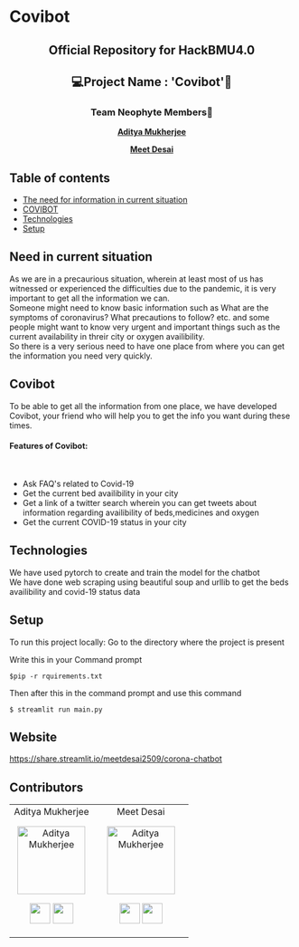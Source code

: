 # Covibot
<div align='center'>
  <h2>Official Repository for HackBMU4.0</h2>
  </div>
 
<div align="center">
  <h2>💻Project Name : 'Covibot'🤖</h2>
  
  <h3>Team Neophyte Members🤝</h3>
  
  <a href="https://github.com/asityamukherjee42"> **Aditya Mukherjee** </a>
  
  <a href="https://github.com/MEETDESAI2509"> **Meet Desai** </a>
</div>

## Table of contents
* [The need for information in current situation](#need-in-current-situation)
* [COVIBOT](#Covibot)
* [Technologies](#Technologies)
* [Setup](#Setup)

## Need in current situation
As we are in a precaurious situation, wherein at least most of us has witnessed or experienced the difficulties due to the pandemic, it is very important to get all the information we can.<br>
Someone might need to know basic information such as What are the symptoms of coronavirus? What precautions to follow? etc. and some people might want to know very urgent and important things such as the current availability in threir city or oxygen availibility.<br>
So there is a very serious need to have one place from where you can get the information you need very quickly.

	
## Covibot
To be able to get all the information from one place, we have developed Covibot, your friend who will help you to get the info you want during these times.<br>
<h4> Features of Covibot:</h4><br>
<ul>
<li>Ask FAQ's related to Covid-19</li>
<li>Get the current bed availibility in your city</li>
<li>Get a link of a twitter search wherein you can get tweets about information regarding availibility of beds,medicines and oxygen</li>
<li>Get the current COVID-19 status in your city</li>
</ul>

## Technologies
We have used pytorch to create and train the model for the chatbot<br>
We have done web scraping using beautiful soup and urllib to get the beds availibility and covid-19 status data	


## Setup
To run this project locally:
Go to the directory where the project is present

Write this in your Command prompt
```
$pip -r rquirements.txt

```

Then after this in the command prompt and use this command
```
$ streamlit run main.py
```
## Website
https://share.streamlit.io/meetdesai2509/corona-chatbot

 ## Contributors

<table>
<tr align="center">


<td>
Aditya Mukherjee

<p align="center">
<img src = "https://avatars.githubusercontent.com/adityamukherjee42"  height="120" alt="Aditya Mukherjee">
</p>
<p align="center">
<a href = "https://github.com/adityamukherjee42"><img src = "http://www.iconninja.com/files/241/825/211/round-collaboration-social-github-code-circle-network-icon.svg" width="36" height = "36"/></a>
<a href = "https://www.linkedin.com/in/aditya-mukherjee-817a17190/">
<img src = "http://www.iconninja.com/files/863/607/751/network-linkedin-social-connection-circular-circle-media-icon.svg" width="36" height="36"/>
</a>
</p>
</td>


<td>
<td>
Meet Desai

<p align="center">
<img src = "https://avatars.githubusercontent.com/MEETDESAI2509"  height="120" alt="Aditya Mukherjee">
</p>
<p align="center">
<a href = "https://github.com/MEETDESAI2509"><img src = "http://www.iconninja.com/files/241/825/211/round-collaboration-social-github-code-circle-network-icon.svg" width="36" height = "36"/></a>
<a href = "https://www.linkedin.com/in/meet-desai-86053918b/">
<img src = "http://www.iconninja.com/files/863/607/751/network-linkedin-social-connection-circular-circle-media-icon.svg" width="36" height="36"/>
</a>
</p>
</td>


<td>
	
</table>
</tr>

